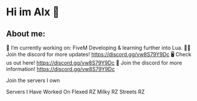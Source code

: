 # Hi im Alx 👋

## About me:

🔭 I’m currently working on: FiveM Developing & learning further into Lua.
👨‍💻 Join the discord for more updates! https://discord.gg/vw8S79Y9Dc
🖥️ Check us out here! https://discord.gg/vw8S79Y9Dc
👨‍ Join the discord for more information! https://discord.gg/vw8S79Y9Dc

Join the servers I own

Servers I Have Worked On
Flexed RZ
Milky RZ
Streets RZ
